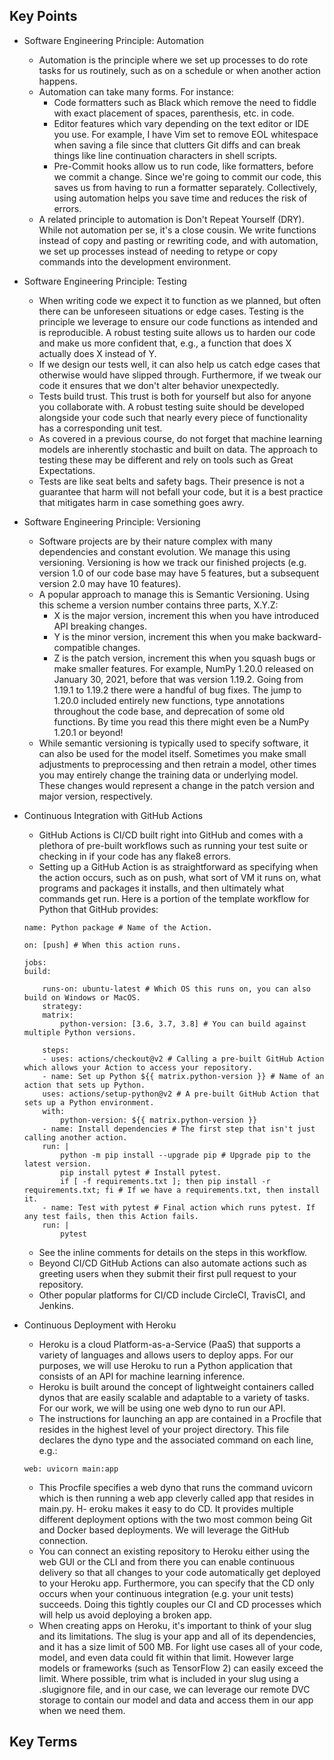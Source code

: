 ## Key Points

- Software Engineering Principle: Automation
    - Automation is the principle where we set up processes to do rote tasks for us routinely, such as on a schedule or when another action happens.
    - Automation can take many forms. For instance:
        - Code formatters such as Black which remove the need to fiddle with exact placement of spaces, parenthesis, etc. in code.
        - Editor features which vary depending on the text editor or IDE you use. For example, I have Vim set to remove EOL whitespace when saving a file since that clutters Git diffs and can break things like line continuation characters in shell scripts.
        - Pre-Commit hooks allow us to run code, like formatters, before we commit a change. Since we're going to commit our code, this saves us from having to run a formatter separately.
    Collectively, using automation helps you save time and reduces the risk of errors.
    - A related principle to automation is Don't Repeat Yourself (DRY). While not automation per se, it's a close cousin. We write functions instead of copy and pasting or rewriting code, and with automation, we set up processes instead of needing to retype or copy commands into the development environment.

- Software Engineering Principle: Testing
    - When writing code we expect it to function as we planned, but often there can be unforeseen situations or edge cases. Testing is the principle we leverage to ensure our code functions as intended and is reproducible. A robust testing suite allows us to harden our code and make us more confident that, e.g., a function that does X actually does X instead of Y.
    - If we design our tests well, it can also help us catch edge cases that otherwise would have slipped through. Furthermore, if we tweak our code it ensures that we don't alter behavior unexpectedly.
    - Tests build trust. This trust is both for yourself but also for anyone you collaborate with. A robust testing suite should be developed alongside your code such that nearly every piece of functionality has a corresponding unit test.
    - As covered in a previous course, do not forget that machine learning models are inherently stochastic and built on data. The approach to testing these may be different and rely on tools such as Great Expectations.
    - Tests are like seat belts and safety bags. Their presence is not a guarantee that harm will not befall your code, but it is a best practice that mitigates harm in case something goes awry.

- Software Engineering Principle: Versioning
    - Software projects are by their nature complex with many dependencies and constant evolution. We manage this using versioning. Versioning is how we track our finished projects (e.g. version 1.0 of our code base may have 5 features, but a subsequent version 2.0 may have 10 features).
    - A popular approach to manage this is Semantic Versioning. Using this scheme a version number contains three parts, X.Y.Z:
        - X is the major version, increment this when you have introduced API breaking changes.
        - Y is the minor version, increment this when you make backward-compatible changes.
        - Z is the patch version, increment this when you squash bugs or make smaller features.
    For example, NumPy 1.20.0 released on January 30, 2021, before that was version 1.19.2. Going from 1.19.1 to 1.19.2 there were a handful of bug fixes. The jump to 1.20.0 included entirely new functions, type annotations throughout the code base, and deprecation of some old functions. By time you read this there might even be a NumPy 1.20.1 or beyond!
    - While semantic versioning is typically used to specify software, it can also be used for the model itself. Sometimes you make small adjustments to preprocessing and then retrain a model, other times you may entirely change the training data or underlying model. These changes would represent a change in the patch version and major version, respectively.

- Continuous Integration with GitHub Actions
    - GitHub Actions is CI/CD built right into GitHub and comes with a plethora of pre-built workflows such as running your test suite or checking in if your code has any flake8 errors.
    - Setting up a GitHub Action is as straightforward as specifying when the action occurs, such as on push, what sort of VM it runs on, what programs and packages it installs, and then ultimately what commands get run. Here is a portion of the template workflow for Python that GitHub provides:
    ```
    name: Python package # Name of the Action.

    on: [push] # When this action runs.

    jobs:
    build:

        runs-on: ubuntu-latest # Which OS this runs on, you can also build on Windows or MacOS.
        strategy:
        matrix:
            python-version: [3.6, 3.7, 3.8] # You can build against multiple Python versions.

        steps:
        - uses: actions/checkout@v2 # Calling a pre-built GitHub Action which allows your Action to access your repository.
        - name: Set up Python ${{ matrix.python-version }} # Name of an action that sets up Python.
        uses: actions/setup-python@v2 # A pre-built GitHub Action that sets up a Python environment.
        with:
            python-version: ${{ matrix.python-version }}
        - name: Install dependencies # The first step that isn't just calling another action.
        run: |
            python -m pip install --upgrade pip # Upgrade pip to the latest version.
            pip install pytest # Install pytest.
            if [ -f requirements.txt ]; then pip install -r requirements.txt; fi # If we have a requirements.txt, then install it.
        - name: Test with pytest # Final action which runs pytest. If any test fails, then this Action fails.
        run: |
            pytest
    ```

    - See the inline comments for details on the steps in this workflow.
    - Beyond CI/CD GitHub Actions can also automate actions such as greeting users when they submit their first pull request to your repository.
    - Other popular platforms for CI/CD include CircleCI, TravisCI, and Jenkins.

- Continuous Deployment with Heroku
    - Heroku is a cloud Platform-as-a-Service (PaaS) that supports a variety of languages and allows users to deploy apps. For our purposes, we will use Heroku to run a Python application that consists of an API for machine learning inference.
    - Heroku is built around the concept of lightweight containers called dynos that are easily scalable and adaptable to a variety of tasks. For our work, we will be using one web dyno to run our API.
    - The instructions for launching an app are contained in a Procfile that resides in the highest level of your project directory. This file declares the dyno type and the associated command on each line, e.g.:
    ```
    web: uvicorn main:app
    ```

    - This Procfile specifies a web dyno that runs the command uvicorn which is then running a web app cleverly called app that resides in main.py.
    H- eroku makes it easy to do CD. It provides multiple different deployment options with the two most common being Git and Docker based deployments. We will leverage the GitHub connection.
    - You can connect an existing repository to Heroku either using the web GUI or the CLI and from there you can enable continuous delivery so that all changes to your code automatically get deployed to your Heroku app. Furthermore, you can specify that the CD only occurs when your continuous integration (e.g. your unit tests) succeeds. Doing this tightly couples our CI and CD processes which will help us avoid deploying a broken app.
    - When creating apps on Heroku, it's important to think of your slug and its limitations. The slug is your app and all of its dependencies, and it has a size limit of 500 MB. For light use cases all of your code, model, and even data could fit within that limit. However large models or frameworks (such as TensorFlow 2) can easily exceed the limit. Where possible, trim what is included in your slug using a .slugignore file, and in our case, we can leverage our remote DVC storage to contain our model and data and access them in our app when we need them.

## Key Terms